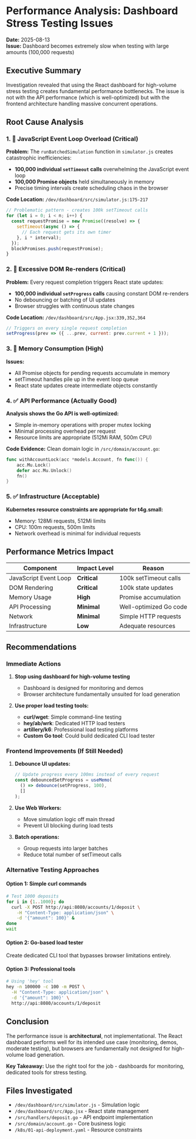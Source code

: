 # Performance Analysis: Dashboard Stress Testing Issues

**Date:** 2025-08-13  
**Issue:** Dashboard becomes extremely slow when testing with large amounts (100,000 requests)

## Executive Summary

Investigation revealed that using the React dashboard for high-volume stress testing creates fundamental performance bottlenecks. The issue is not with the API performance (which is well-optimized) but with the frontend architecture handling massive concurrent operations.

## Root Cause Analysis

### 1. 🚨 JavaScript Event Loop Overload (Critical)

**Problem:** The `runBatchedSimulation` function in `simulator.js` creates catastrophic inefficiencies:
- **100,000 individual `setTimeout` calls** overwhelming the JavaScript event loop
- **100,000 Promise objects** held simultaneously in memory
- Precise timing intervals create scheduling chaos in the browser

**Code Location:** `/dev/dashboard/src/simulator.js:175-217`

```javascript
// Problematic pattern - creates 100k setTimeout calls
for (let i = 0; i < n; i++) {
  const requestPromise = new Promise((resolve) => {
    setTimeout(async () => {
      // Each request gets its own timer
    }, i * interval);
  });
  blockPromises.push(requestPromise);
}
```

### 2. 🔄 Excessive DOM Re-renders (Critical)

**Problem:** Every request completion triggers React state updates:
- **100,000 individual `setProgress` calls** causing constant DOM re-renders
- No debouncing or batching of UI updates
- Browser struggles with continuous state changes

**Code Location:** `/dev/dashboard/src/App.jsx:339,352,364`

```javascript
// Triggers on every single request completion
setProgress(prev => ({ ...prev, current: prev.current + 1 }));
```

### 3. 💾 Memory Consumption (High)

**Issues:**
- All Promise objects for pending requests accumulate in memory
- setTimeout handles pile up in the event loop queue
- React state updates create intermediate objects constantly

### 4. ✅ API Performance (Actually Good)

**Analysis shows the Go API is well-optimized:**
- Simple in-memory operations with proper mutex locking
- Minimal processing overhead per request
- Resource limits are appropriate (512Mi RAM, 500m CPU)

**Code Evidence:** Clean domain logic in `/src/domain/account.go`:
```go
func withAccountLock(acc *models.Account, fn func()) {
    acc.Mu.Lock()
    defer acc.Mu.Unlock()
    fn()
}
```

### 5. ✅ Infrastructure (Acceptable)

**Kubernetes resource constraints are appropriate for t4g.small:**
- Memory: 128Mi requests, 512Mi limits
- CPU: 100m requests, 500m limits
- Network overhead is minimal for individual requests

## Performance Metrics Impact

| Component | Impact Level | Reason |
|-----------|-------------|---------|
| JavaScript Event Loop | **Critical** | 100k setTimeout calls |
| DOM Rendering | **Critical** | 100k state updates |
| Memory Usage | **High** | Promise accumulation |
| API Processing | **Minimal** | Well-optimized Go code |
| Network | **Minimal** | Simple HTTP requests |
| Infrastructure | **Low** | Adequate resources |

## Recommendations

### Immediate Actions

1. **Stop using dashboard for high-volume testing**
   - Dashboard is designed for monitoring and demos
   - Browser architecture fundamentally unsuited for load generation

2. **Use proper load testing tools:**
   - **curl/wget**: Simple command-line testing
   - **hey/ab/wrk**: Dedicated HTTP load testers
   - **artillery/k6**: Professional load testing platforms
   - **Custom Go tool**: Could build dedicated CLI load tester

### Frontend Improvements (If Still Needed)

1. **Debounce UI updates:**
   ```javascript
   // Update progress every 100ms instead of every request
   const debouncedSetProgress = useMemo(
     () => debounce(setProgress, 100),
     []
   );
   ```

2. **Use Web Workers:**
   - Move simulation logic off main thread
   - Prevent UI blocking during load tests

3. **Batch operations:**
   - Group requests into larger batches
   - Reduce total number of setTimeout calls

### Alternative Testing Approaches

#### Option 1: Simple curl commands
```bash
# Test 1000 deposits
for i in {1..1000}; do
  curl -X POST http://api:8080/accounts/1/deposit \
    -H "Content-Type: application/json" \
    -d '{"amount": 100}' &
done
wait
```

#### Option 2: Go-based load tester
Create dedicated CLI tool that bypasses browser limitations entirely.

#### Option 3: Professional tools
```bash
# Using 'hey' tool
hey -n 100000 -c 100 -m POST \
  -H "Content-Type: application/json" \
  -d '{"amount": 100}' \
  http://api:8080/accounts/1/deposit
```

## Conclusion

The performance issue is **architectural**, not implementational. The React dashboard performs well for its intended use case (monitoring, demos, moderate testing), but browsers are fundamentally not designed for high-volume load generation.

**Key Takeaway:** Use the right tool for the job - dashboards for monitoring, dedicated tools for stress testing.

## Files Investigated

- `/dev/dashboard/src/simulator.js` - Simulation logic
- `/dev/dashboard/src/App.jsx` - React state management
- `/src/handlers/deposit.go` - API endpoint implementation
- `/src/domain/account.go` - Core business logic
- `/k8s/01-api-deployment.yaml` - Resource constraints